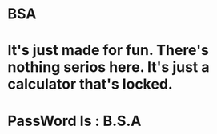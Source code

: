 # BSA

# It's just made for fun. There's nothing serios here. It's just a calculator that's locked.

# PassWord Is : B.S.A
